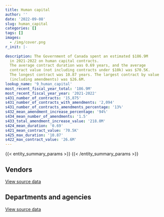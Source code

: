 ```yaml
---
title: Human capital
author: ''
date: '2022-09-08'
slug: human_capital
categories: []
tags: []
images:
  - /img/cover.png
r_init: |-
  
description: The Government of Canada spent an estimated $186.9M
  in 2021-2022 on human capital contracts.
  The average contract duration was 0.69 years, and the average
  contract value (not including contracts under $10k) was $70.5K.
  The longest contract was 10.87 years. The largest contract by value
  (including amendments) was $26.6M.
lookup_name: '9_human_capital'
most_recent_fiscal_year_total: '186.9M'
most_recent_fiscal_year_year: '2021-2022'
s431_number_of_contracts: '15,875'
s431_number_of_contracts_with_amendments: '2,094'
s431_number_of_contracts_amendments_percentage: '13%'
s432_mean_amendment_increase_percentage: '94%'
s434_mean_number_of_amendments: '1.5'
s433_total_amendment_increase_value: '218.0M'
s424_mean_duration: '0.69'
s421_mean_contract_value: '70.5K'
s425_max_duration: '10.87'
s422_max_contract_value: '26.6M'
---
```


<script src="/rmarkdown-libs/htmlwidgets/htmlwidgets.js"></script>
<link href="/rmarkdown-libs/datatables-css/datatables-crosstalk.css" rel="stylesheet" />
<script src="/rmarkdown-libs/datatables-binding/datatables.js"></script>
<script src="/rmarkdown-libs/jquery/jquery-3.6.0.min.js"></script>
<link href="/rmarkdown-libs/dt-core-bootstrap/css/dataTables.bootstrap.min.css" rel="stylesheet" />
<link href="/rmarkdown-libs/dt-core-bootstrap/css/dataTables.bootstrap.extra.css" rel="stylesheet" />
<script src="/rmarkdown-libs/dt-core-bootstrap/js/jquery.dataTables.min.js"></script>
<script src="/rmarkdown-libs/dt-core-bootstrap/js/dataTables.bootstrap.min.js"></script>
<link href="/rmarkdown-libs/crosstalk/css/crosstalk.min.css" rel="stylesheet" />
<script src="/rmarkdown-libs/crosstalk/js/crosstalk.min.js"></script>
<script src="/rmarkdown-libs/htmlwidgets/htmlwidgets.js"></script>
<link href="/rmarkdown-libs/datatables-css/datatables-crosstalk.css" rel="stylesheet" />
<script src="/rmarkdown-libs/datatables-binding/datatables.js"></script>
<script src="/rmarkdown-libs/jquery/jquery-3.6.0.min.js"></script>
<link href="/rmarkdown-libs/dt-core-bootstrap/css/dataTables.bootstrap.min.css" rel="stylesheet" />
<link href="/rmarkdown-libs/dt-core-bootstrap/css/dataTables.bootstrap.extra.css" rel="stylesheet" />
<script src="/rmarkdown-libs/dt-core-bootstrap/js/jquery.dataTables.min.js"></script>
<script src="/rmarkdown-libs/dt-core-bootstrap/js/dataTables.bootstrap.min.js"></script>
<link href="/rmarkdown-libs/crosstalk/css/crosstalk.min.css" rel="stylesheet" />
<script src="/rmarkdown-libs/crosstalk/js/crosstalk.min.js"></script>

{{< entity_summary_params >}}
{{< /entity_summary_params >}}

## Vendors

<div id="htmlwidget-1" style="width:100%;height:auto;" class="datatables html-widget"></div>
<script type="application/json" data-for="htmlwidget-1">{"x":{"style":"bootstrap","filter":"none","vertical":false,"data":[["<a href=\"/vendors/73719_newfoundland_labrador/\">73719 Newfoundland Labrador<\/a>","<a href=\"/vendors/abb/\">ABB<\/a>","<a href=\"/vendors/abco_industries/\">ABCO Industries<\/a>","<a href=\"/vendors/accenture/\">Accenture<\/a>","<a href=\"/vendors/acosys_consulting_services/\">Acosys Consulting Services<\/a>","<a href=\"/vendors/adga_group/\">ADGA Group<\/a>","<a href=\"/vendors/adobe/\">Adobe<\/a>","<a href=\"/vendors/adp_canada/\">ADP Canada<\/a>","<a href=\"/vendors/advanced_chippewa_technologies/\">Advanced Chippewa Technologies<\/a>","<a href=\"/vendors/agilent/\">Agilent<\/a>","<a href=\"/vendors/altis_human_resources/\">Altis Human Resources<\/a>","<a href=\"/vendors/amazon/\">Amazon<\/a>","<a href=\"/vendors/amec_foster_wheeler_americas/\">Amec Foster Wheeler Americas<\/a>","<a href=\"/vendors/american_bureau_of_shipping/\">American Bureau of Shipping<\/a>","<a href=\"/vendors/amtek_engineering/\">Amtek Engineering<\/a>","<a href=\"/vendors/aon_reed_stenhouse/\">Aon Reed Stenhouse<\/a>","<a href=\"/vendors/applied_electonics/\">Applied Electonics<\/a>","<a href=\"/vendors/aqua_lung_canada/\">Aqua Lung Canada<\/a>","<a href=\"/vendors/artemp_personnel_services/\">Artemp Personnel Services<\/a>","<a href=\"/vendors/atco/\">ATCO<\/a>","<a href=\"/vendors/avi_spl_canada/\">AVI SPL Canada<\/a>","<a href=\"/vendors/bae_systems/\">BAE Systems<\/a>","<a href=\"/vendors/banfield_seguin/\">Banfield Seguin<\/a>","<a href=\"/vendors/bdo_canada/\">BDO Canada<\/a>","<a href=\"/vendors/bell_canada/\">Bell Canada<\/a>","<a href=\"/vendors/bell_textron/\">Bell Textron<\/a>","<a href=\"/vendors/black_mcdonald/\">Black McDonald<\/a>","<a href=\"/vendors/bluedot/\">BlueDot<\/a>","<a href=\"/vendors/bluedrop_training_simulation/\">Bluedrop Training Simulation<\/a>","<a href=\"/vendors/bmc_software_canada/\">BMC Software Canada<\/a>","<a href=\"/vendors/bmt_fleet_technology/\">BMT Fleet Technology<\/a>","<a href=\"/vendors/c_core/\">C Core<\/a>","<a href=\"/vendors/cache_computer_consulting/\">Cache Computer Consulting<\/a>","<a href=\"/vendors/cae/\">CAE<\/a>","<a href=\"/vendors/calian/\">Calian<\/a>","<a href=\"/vendors/campbell_scientific_canada/\">Campbell Scientific Canada<\/a>","<a href=\"/vendors/canada_post/\">Canada Post<\/a>","<a href=\"/vendors/canadian_bureau_for_international_education/\">Canadian Bureau for International Education<\/a>","<a href=\"/vendors/canadian_corps_of_commissionaires/\">Canadian Corps of Commissionaires<\/a>","<a href=\"/vendors/canadian_helicopters/\">Canadian Helicopters<\/a>","<a href=\"/vendors/canadian_red_cross/\">Canadian Red Cross<\/a>","<a href=\"/vendors/canadian_standards_association/\">Canadian Standards Association<\/a>","<a href=\"/vendors/cansel_survey_equipment/\">Cansel Survey Equipment<\/a>","<a href=\"/vendors/carahsoft_technology/\">Carahsoft Technology<\/a>","<a href=\"/vendors/carleton_university/\">Carleton University<\/a>","<a href=\"/vendors/cbci_telecom/\">CBCI Telecom<\/a>","<a href=\"/vendors/cdw_canada/\">CDW Canada<\/a>","<a href=\"/vendors/cgi/\">CGI<\/a>","<a href=\"/vendors/charron_human_resources/\">Charron Human Resources<\/a>","<a href=\"/vendors/charter_telecom/\">Charter Telecom<\/a>","<a href=\"/vendors/chu_sainte_justine/\">CHU Sainte Justine<\/a>","<a href=\"/vendors/chubb_edwards/\">Chubb Edwards<\/a>","<a href=\"/vendors/cima/\">CIMA<\/a>","<a href=\"/vendors/cision_canada/\">Cision Canada<\/a>","<a href=\"/vendors/cistel_technology/\">Cistel Technology<\/a>","<a href=\"/vendors/citrix/\">Citrix<\/a>","<a href=\"/vendors/click_networks/\">Click Networks<\/a>","<a href=\"/vendors/closereach/\">CloseReach<\/a>","<a href=\"/vendors/colt_canada/\">Colt Canada<\/a>","<a href=\"/vendors/commvault_systems/\">Commvault Systems<\/a>","<a href=\"/vendors/contract_community/\">Contract Community<\/a>","<a href=\"/vendors/convergint_technologies/\">Convergint Technologies<\/a>","<a href=\"/vendors/cossette_communications/\">Cossette Communications<\/a>","<a href=\"/vendors/cpcs_transcom/\">CPCS Transcom<\/a>","<a href=\"/vendors/ctoms/\">CTOMS<\/a>","<a href=\"/vendors/cummins_canada/\">Cummins Canada<\/a>","<a href=\"/vendors/dalhousie_university/\">Dalhousie University<\/a>","<a href=\"/vendors/dasco_equipment/\">DASCO Equipment<\/a>","<a href=\"/vendors/dell_computer/\">Dell Computer<\/a>","<a href=\"/vendors/deloitte/\">Deloitte<\/a>","<a href=\"/vendors/dillon_consulting/\">Dillon Consulting<\/a>","<a href=\"/vendors/donna_cona/\">Donna Cona<\/a>","<a href=\"/vendors/dss_marine/\">DSS Marine<\/a>","<a href=\"/vendors/dynamic_personnel_consultants/\">Dynamic Personnel Consultants<\/a>","<a href=\"/vendors/eagle_professional_resources/\">Eagle Professional Resources<\/a>","<a href=\"/vendors/ebsco_canada/\">EBSCO Canada<\/a>","<a href=\"/vendors/ecole_de_langues_abce/\">Ecole De Langues Abce<\/a>","<a href=\"/vendors/ecole_de_langues_la_cite/\">Ecole De Langues La Cite<\/a>","<a href=\"/vendors/ekos_research_associates/\">Ekos Research Associates<\/a>","<a href=\"/vendors/elsevier/\">Elsevier<\/a>","<a href=\"/vendors/emergency_medical_technology/\">Emergency Medical Technology<\/a>","<a href=\"/vendors/eperformance/\">Eperformance<\/a>","<a href=\"/vendors/ernst_young/\">Ernst Young<\/a>","<a href=\"/vendors/esri/\">ESRI<\/a>","<a href=\"/vendors/evaluation_personnel_selection/\">Evaluation Personnel Selection<\/a>","<a href=\"/vendors/excel_human_resources/\">Excel Human Resources<\/a>","<a href=\"/vendors/exp_services/\">EXP Services<\/a>","<a href=\"/vendors/factiva/\">Factiva<\/a>","<a href=\"/vendors/fast_forward_french/\">Fast Forward French<\/a>","<a href=\"/vendors/fast_track_staffing/\">Fast Track Staffing<\/a>","<a href=\"/vendors/ference_company_consulting/\">Ference Company Consulting<\/a>","<a href=\"/vendors/finning_international/\">Finning International<\/a>","<a href=\"/vendors/first_air/\">First Air<\/a>","<a href=\"/vendors/flightsafety_canada/\">FlightSafety Canada<\/a>","<a href=\"/vendors/fmc_professionals/\">FMC Professionals<\/a>","<a href=\"/vendors/forrest_green_consulting/\">Forrest Green Consulting<\/a>","<a href=\"/vendors/forrester_research/\">Forrester Research<\/a>","<a href=\"/vendors/frequentis_canada/\">Frequentis Canada<\/a>","<a href=\"/vendors/gartner/\">Gartner<\/a>","<a href=\"/vendors/gc_strategies/\">GC Strategies<\/a>","<a href=\"/vendors/general_electric_canada/\">General Electric Canada<\/a>","<a href=\"/vendors/genome_quebec/\">Genome Quebec<\/a>","<a href=\"/vendors/ghd/\">GHD<\/a>","<a href=\"/vendors/glencairn_educational_services/\">Glencairn Educational Services<\/a>","<a href=\"/vendors/global_knowledge/\">Global Knowledge<\/a>","<a href=\"/vendors/golder_associates/\">Golder Associates<\/a>","<a href=\"/vendors/graybridge_international_consulting/\">Graybridge International Consulting<\/a>","<a href=\"/vendors/hawboldt_industries/\">Hawboldt Industries<\/a>","<a href=\"/vendors/hemmera_envirochem/\">Hemmera Envirochem<\/a>","<a href=\"/vendors/hercules_slr/\">Hercules SLR<\/a>","<a href=\"/vendors/holland_college/\">Holland College<\/a>","<a href=\"/vendors/horizant/\">Horizant<\/a>","<a href=\"/vendors/hypertec/\">Hypertec<\/a>","<a href=\"/vendors/ibiska_telecom/\">Ibiska Telecom<\/a>","<a href=\"/vendors/ibm_canada/\">IBM Canada<\/a>","<a href=\"/vendors/ihs_global/\">IHS Global<\/a>","<a href=\"/vendors/iic_technologies/\">IIC Technologies<\/a>","<a href=\"/vendors/illumina_canada/\">Illumina Canada<\/a>","<a href=\"/vendors/imtech_marine_canada/\">Imtech Marine Canada<\/a>","<a href=\"/vendors/info_tech_research_group/\">Info Tech Research Group<\/a>","<a href=\"/vendors/innovasea_marine_systems_canada/\">Innovasea Marine Systems Canada<\/a>","<a href=\"/vendors/instrux_media/\">Instrux Media<\/a>","<a href=\"/vendors/ipss/\">IPSS<\/a>","<a href=\"/vendors/it_net_consultants/\">IT NET Consultants<\/a>","<a href=\"/vendors/itex/\">ITEX<\/a>","<a href=\"/vendors/jankel_tactical_systems/\">Jankel Tactical Systems<\/a>","<a href=\"/vendors/jasco_applied_sciences_canada/\">JASCO Applied Sciences Canada<\/a>","<a href=\"/vendors/john_howard_society/\">John Howard Society<\/a>","<a href=\"/vendors/john_wiley_sons/\">John Wiley Sons<\/a>","<a href=\"/vendors/jones_lang_lasalle/\">Jones Lang Lasalle<\/a>","<a href=\"/vendors/keysight_technologies_canada/\">Keysight Technologies Canada<\/a>","<a href=\"/vendors/kf_aerospace/\">KF Aerospace<\/a>","<a href=\"/vendors/kongsberg/\">Kongsberg<\/a>","<a href=\"/vendors/kpmg/\">KPMG<\/a>","<a href=\"/vendors/l3harris/\">L3Harris<\/a>","<a href=\"/vendors/language_research_development_group/\">Language Research Development Group<\/a>","<a href=\"/vendors/lansdowne_technologies/\">Lansdowne Technologies<\/a>","<a href=\"/vendors/levitt_safety/\">Levitt Safety<\/a>","<a href=\"/vendors/lexisnexis_canada/\">LexisNexis Canada<\/a>","<a href=\"/vendors/linovati/\">Linovati<\/a>","<a href=\"/vendors/lowe_martin_company/\">Lowe Martin Company<\/a>","<a href=\"/vendors/lumina_it/\">Lumina IT<\/a>","<a href=\"/vendors/m_d_charlton/\">M D Charlton<\/a>","<a href=\"/vendors/macdonald_dettwiler_and_associates/\">MacDonald Dettwiler and Associates<\/a>","<a href=\"/vendors/makwa_resourcing/\">Makwa Resourcing<\/a>","<a href=\"/vendors/manpower_services_canada/\">Manpower Services Canada<\/a>","<a href=\"/vendors/manulife/\">Manulife<\/a>","<a href=\"/vendors/maxsys_staffing_and_consulting/\">Maxsys Staffing and Consulting<\/a>","<a href=\"/vendors/mcelhanney_associates/\">McElhanney Associates<\/a>","<a href=\"/vendors/medavie/\">Medavie<\/a>","<a href=\"/vendors/media_q/\">Media Q<\/a>","<a href=\"/vendors/mgis/\">MGIS<\/a>","<a href=\"/vendors/microsoft_canada/\">Microsoft Canada<\/a>","<a href=\"/vendors/millbrook_tactical/\">Millbrook Tactical<\/a>","<a href=\"/vendors/mindwire_systems/\">Mindwire Systems<\/a>","<a href=\"/vendors/mishkumi_technologies/\">Mishkumi Technologies<\/a>","<a href=\"/vendors/mnp/\">MNP<\/a>","<a href=\"/vendors/mobility_lab/\">Mobility Lab<\/a>","<a href=\"/vendors/morneau_shepell/\">Morneau Shepell<\/a>","<a href=\"/vendors/morrison_hershfield/\">Morrison Hershfield<\/a>","<a href=\"/vendors/motorola_solutions_canada/\">Motorola Solutions Canada<\/a>","<a href=\"/vendors/national_test_pilot_school/\">National Test Pilot School<\/a>","<a href=\"/vendors/nav_canada/\">NAV Canada<\/a>","<a href=\"/vendors/newfound_recruiting/\">Newfound Recruiting<\/a>","<a href=\"/vendors/nisha_techonologies/\">Nisha Techonologies<\/a>","<a href=\"/vendors/northern_micro/\">Northern Micro<\/a>","<a href=\"/vendors/nova_scotia_power/\">Nova Scotia Power<\/a>","<a href=\"/vendors/nuix_north_america/\">Nuix North America<\/a>","<a href=\"/vendors/openframe_technologies/\">OpenFrame Technologies<\/a>","<a href=\"/vendors/opentext/\">OpenText<\/a>","<a href=\"/vendors/oracle_canada/\">Oracle Canada<\/a>","<a href=\"/vendors/orangutech/\">Orangutech<\/a>","<a href=\"/vendors/oxford_economics_usa/\">Oxford Economics USA<\/a>","<a href=\"/vendors/pitney_bowes/\">Pitney Bowes<\/a>","<a href=\"/vendors/pleiad_canada/\">Pleiad Canada<\/a>","<a href=\"/vendors/pmg_technologies/\">PMG Technologies<\/a>","<a href=\"/vendors/portage_personnel/\">Portage Personnel<\/a>","<a href=\"/vendors/postmedia_network/\">Postmedia Network<\/a>","<a href=\"/vendors/pra/\">PRA<\/a>","<a href=\"/vendors/pricewaterhouse_coopers/\">Pricewaterhouse Coopers<\/a>","<a href=\"/vendors/primex_project_management/\">PRIMEX Project Management<\/a>","<a href=\"/vendors/promaxis/\">Promaxis<\/a>","<a href=\"/vendors/proquest/\">ProQuest<\/a>","<a href=\"/vendors/prosci_canada/\">Prosci Canada<\/a>","<a href=\"/vendors/purelogic/\">PureLogic<\/a>","<a href=\"/vendors/qiagen/\">QIAGEN<\/a>","<a href=\"/vendors/qmr/\">QMR<\/a>","<a href=\"/vendors/quantum_management_services/\">Quantum Management Services<\/a>","<a href=\"/vendors/queen_s_university/\">Queen’s University<\/a>","<a href=\"/vendors/r_r_international_translation/\">R R International Translation<\/a>","<a href=\"/vendors/racerocks_3d/\">RaceRocks 3D<\/a>","<a href=\"/vendors/randstad/\">Randstad<\/a>","<a href=\"/vendors/raymond_chabot_grant_thornton/\">Raymond Chabot Grant Thornton<\/a>","<a href=\"/vendors/raytheon/\">Raytheon<\/a>","<a href=\"/vendors/reparations_navales_et_industrielles_ocean/\">Reparations Navales et Industrielles Ocean<\/a>","<a href=\"/vendors/rhea/\">RHEA<\/a>","<a href=\"/vendors/rosborough_boats/\">Rosborough Boats<\/a>","<a href=\"/vendors/s_p_global_market_intelligence/\">S P Global Market Intelligence<\/a>","<a href=\"/vendors/saab/\">Saab<\/a>","<a href=\"/vendors/saba_software/\">Saba Software<\/a>","<a href=\"/vendors/samson_and_associates/\">Samson and Associates<\/a>","<a href=\"/vendors/samson_associes/\">Samson Associes<\/a>","<a href=\"/vendors/sap/\">SAP<\/a>","<a href=\"/vendors/sas_institute/\">SAS Institute<\/a>","<a href=\"/vendors/sdl_international_canada/\">SDL International Canada<\/a>","<a href=\"/vendors/securekey_technologies/\">SecureKey Technologies<\/a>","<a href=\"/vendors/siemens/\">Siemens<\/a>","<a href=\"/vendors/simplex_grinnell/\">Simplex Grinnell<\/a>","<a href=\"/vendors/skillsoft_canada/\">Skillsoft Canada<\/a>","<a href=\"/vendors/smiths_detection/\">Smiths Detection<\/a>","<a href=\"/vendors/snc_lavalin/\">SNC Lavalin<\/a>","<a href=\"/vendors/softchoice/\">Softchoice<\/a>","<a href=\"/vendors/softsim_technologies/\">Softsim Technologies<\/a>","<a href=\"/vendors/st_john_ambulance/\">St John Ambulance<\/a>","<a href=\"/vendors/st_joseph_print_group/\">St Joseph Print Group<\/a>","<a href=\"/vendors/st_leonards_house_windsor/\">St Leonard’s House Windsor<\/a>","<a href=\"/vendors/st_ops_tactical_training_canada/\">St Ops Tactical Training Canada<\/a>","<a href=\"/vendors/stantec/\">Stantec<\/a>","<a href=\"/vendors/stops_tactical_training/\">Stops Tactical Training<\/a>","<a href=\"/vendors/stratos/\">Stratos<\/a>","<a href=\"/vendors/synersolutions_technologies/\">SynerSolutions Technologies<\/a>","<a href=\"/vendors/systematix_solutions/\">Systematix Solutions<\/a>","<a href=\"/vendors/tag_hr/\">Tag HR<\/a>","<a href=\"/vendors/teledyne/\">Teledyne<\/a>","<a href=\"/vendors/telus_canada/\">Telus Canada<\/a>","<a href=\"/vendors/tenaquip/\">Tenaquip<\/a>","<a href=\"/vendors/teramach_technologies/\">Teramach Technologies<\/a>","<a href=\"/vendors/testforce_systems/\">Testforce Systems<\/a>","<a href=\"/vendors/thales/\">Thales<\/a>","<a href=\"/vendors/the_aim_group/\">The AIM Group<\/a>","<a href=\"/vendors/the_boeing_company/\">The Boeing Company<\/a>","<a href=\"/vendors/the_halifax_computer_consulting_group/\">The Halifax Computer Consulting Group<\/a>","<a href=\"/vendors/the_it_broker/\">The IT Broker<\/a>","<a href=\"/vendors/the_right_door_consulting/\">The Right Door Consulting<\/a>","<a href=\"/vendors/the_vcan_group/\">The VCAN Group<\/a>","<a href=\"/vendors/thermo_fisher_scientific/\">Thermo Fisher Scientific<\/a>","<a href=\"/vendors/thomas_schmidt/\">Thomas Schmidt<\/a>","<a href=\"/vendors/thomson_reuters/\">Thomson Reuters<\/a>","<a href=\"/vendors/toromont/\">Toromont<\/a>","<a href=\"/vendors/ultra_electronics/\">Ultra Electronics<\/a>","<a href=\"/vendors/united_rentals_of_canada/\">United Rentals of Canada<\/a>","<a href=\"/vendors/united_states_department_of_the_air_force/\">United States Department of the Air Force<\/a>","<a href=\"/vendors/united_states_department_of_the_army/\">United States Department of the Army<\/a>","<a href=\"/vendors/united_states_department_of_the_navy/\">United States Department of the Navy<\/a>","<a href=\"/vendors/universite_laval/\">Universite Laval<\/a>","<a href=\"/vendors/university_of_alberta/\">University of Alberta<\/a>","<a href=\"/vendors/university_of_british_columbia/\">University of British Columbia<\/a>","<a href=\"/vendors/university_of_calgary/\">University of Calgary<\/a>","<a href=\"/vendors/university_of_guelph/\">University of Guelph<\/a>","<a href=\"/vendors/university_of_new_brunswick/\">University of New Brunswick<\/a>","<a href=\"/vendors/university_of_ottawa/\">University of Ottawa<\/a>","<a href=\"/vendors/university_of_regina/\">University of Regina<\/a>","<a href=\"/vendors/university_of_saskatchewan/\">University of Saskatchewan<\/a>","<a href=\"/vendors/university_of_toronto/\">University of Toronto<\/a>","<a href=\"/vendors/university_of_western_ontario/\">University of Western Ontario<\/a>","<a href=\"/vendors/vaisala_canada/\">Vaisala Canada<\/a>","<a href=\"/vendors/valcom_consulting/\">Valcom Consulting<\/a>","<a href=\"/vendors/veritaaq_technology_house/\">Veritaaq Technology House<\/a>","<a href=\"/vendors/vfa_canada/\">VFA Canada<\/a>","<a href=\"/vendors/via_travail/\">Via Travail<\/a>","<a href=\"/vendors/wajax/\">Wajax<\/a>","<a href=\"/vendors/wartsila/\">Wartsila<\/a>","<a href=\"/vendors/waters/\">Waters<\/a>","<a href=\"/vendors/westjet/\">Westjet<\/a>","<a href=\"/vendors/wolters_kluwer/\">Wolters Kluwer<\/a>","<a href=\"/vendors/wood_canada/\">Wood Canada<\/a>","<a href=\"/vendors/workdynamics_technologies/\">WorkDynamics Technologies<\/a>","<a href=\"/vendors/wpp_group_canada_communications/\">WPP Group Canada Communications<\/a>","<a href=\"/vendors/xerox/\">Xerox<\/a>","<a href=\"/vendors/zernam_enterprise/\">Zernam Enterprise<\/a>"],[null,null,null,24860,null,null,11299.72,3797170.66,null,244598.89,414707.66,null,12820.39,3322.98,300399.22,9469.95,null,18028.64,342272.08,null,null,null,24973,13779.22,null,4427,26572,null,null,22350.18,159331.98,null,49910.65,1616609.87,8009678.76,23665.29,12484.89,26669.7,null,221699.83,180713.56,46711.66,7320.39,65836.44,101025.06,6543.5,null,9280.81,12540,null,null,6025.59,null,146913.63,null,null,47108.29,21021.39,null,15176.7,62604.68,null,null,82804.14,442244.93,25000,129594.83,15750,null,296003.97,null,24012.5,18400,621849.86,null,1137692.06,1923607.85,3134859.07,58417.12,588479.3,1555479.87,90087.86,827668.85,56749.87,null,212451.6,39971.06,569901.53,1481668.77,137166.39,null,null,21000,4371961.42,null,1505509.07,null,466660.53,1829390.25,24860,null,null,11497.5,3094184.16,2104136.16,null,13254697.04,null,null,null,null,10452.5,null,74486.14,99524.63,332543.51,17841.24,34125,19303.43,351961.69,null,434865.36,68793.26,null,13058.12,null,44635,76155.66,null,null,10002.76,null,40796.28,79635.85,null,4442913.31,3985.66,18713.46,249989.64,29809.5,null,6177.94,68921.27,10848,null,null,2095618.83,52100.4,null,3475290.25,101700,26360.2,null,26091.1,37966.52,16407.6,null,null,398162.82,null,50708.66,7297533.85,5132.42,null,11625.35,null,219162.17,null,null,null,null,null,253358.74,11300,29124.64,1901247.6,null,null,23673.5,71372.34,147989.37,24245.62,273344.41,1319134.95,27207.98,3356.01,219515.22,7993.32,1106840.94,null,2125891.95,null,null,7471.03,null,null,null,977696.14,null,851105.44,76640.45,11256.37,null,677072.5,null,null,23575,2902.28,13995.49,25515.4,null,null,22416.16,335307.92,null,null,155674.4,111417.34,null,22436.17,33370.95,null,72176.48,51383.25,134701.3,null,77194.93,null,39359.23,null,420288.77,null,null,45967.41,108442.73,null,23569.88,1377024.2,54138.3,null,7655.28,2309992.12,141822.95,407344.16,105381.15,245572.68,12465.75,221737.32,null,null,435502.87,52244,null,48766.7,112204.61,34896.51,365432.43,null,null,323655.96,null,65379.9,29998.51,null,1169441.75,null,null,14371.88,null,null],[15688.14,null,null,null,null,null,33628.8,3807573.87,71901.81,36554.71,365069.98,null,5374.03,15592.45,null,null,35643.68,2311.36,213112.28,257551.16,null,null,null,16362.4,null,65333.83,null,null,2506679.07,null,159768.51,39889,11526,1657458.4,1393921.59,null,12965.83,16453,null,713543.79,60267.55,null,7340.45,163023.56,98779.36,10658.52,72816.15,null,42023.38,null,null,5477.81,null,172393.42,null,null,1086.74,24408,13800,null,74411.56,10735,null,null,365377.98,null,31435.93,65499.49,43492.5,305819.64,null,null,null,31333.11,null,1524640.72,2566929.14,3683817.43,18677.33,890574.04,1559741.45,52351.9,848078.98,141135.12,null,549491.98,null,734629.79,1995881.67,223880.18,40768.63,33335,15000,889302.5,25150.78,1509633.76,400839.57,null,2597823.75,null,31279.98,16426.6,null,1456162.75,1432220.24,null,13963643.4,28278.05,29000,null,null,10452.5,15774.8,null,408367.54,371079.83,215250.28,48246.24,37383.45,246444.22,null,465531.39,37290,null,null,null,null,67343.31,84903.17,null,null,18553.5,349762.69,25086,101324.3,6052984.91,null,37221.89,378714.44,16277.55,null,90627.87,66429.62,154528.73,null,null,null,78472.2,24990,3523424.46,null,26432.42,21015.96,26162.58,51104.8,null,66839.5,7256.9,10706.75,null,71116.17,258832.34,null,null,null,null,219762.62,26800.9,62091.34,13892.22,10147.4,null,null,1215.65,25651.43,null,11306.92,null,null,56195.07,172079.52,119945.05,275937.81,1771640.82,53965.99,null,210874.57,null,2073944.85,null,2903225.81,null,null,113933.16,2197.09,null,null,1064264.71,11295.21,853437.24,3862.03,142684.02,17470.45,1854.99,null,13268.39,null,5010.54,50273.26,null,null,135242.02,null,50244.12,null,24998.99,395930.67,92745.67,null,15198.5,null,null,134778.54,84187.04,58867.7,null,null,null,48629.16,34207.3,646326.43,39324,null,186140.98,140300.36,null,null,1651082.67,70308.15,null,11748.72,1601204.86,142211.51,408460.17,250199.71,93457.25,94495.9,265067.34,24921,null,1259680.63,51647.21,null,160508.99,347224.95,11256,247494.53,null,1567.44,508037.69,null,null,49436.19,null,1198088.54,null,null,null,3408.18,53755],[28207.74,null,null,24860,null,10429.29,null,3797170.66,67095.91,null,257316.97,147168,null,null,null,null,141885.6,null,252581.53,174069.06,null,67460.29,null,38853.56,362299.98,null,null,39550,3363742.13,null,159331.98,null,null,1599944.99,843580.24,null,25031.91,20000,25001.42,3170892.93,null,null,null,10970.84,40519.03,25613.03,241484.05,37534.25,14928.62,null,127202.49,null,null,105819.76,null,11087.96,23908.27,56952,null,null,66032.93,null,12430,null,174956.67,null,61332.8,67500.84,94225.17,315659.02,84765.32,19453.02,null,null,42443,1382460.86,1232838.65,2869202.84,null,1725229.28,1555479.87,null,811192.8,10069.17,45677.75,226194.47,null,501245.17,1670211.78,47733.44,27031.37,null,null,863993.23,null,1505509.07,274024.27,null,8234115.18,null,null,null,null,1452184.16,1086404.37,3943.41,14424441.43,560847.99,94420.81,42000,null,null,null,13035.07,156054.27,70355.25,468825.84,null,null,354013.69,null,460515.74,17470.57,null,null,null,20475,39972.57,null,24776.57,43391.46,null,null,438368.21,null,5874683.28,8240.1,22547.44,358438.51,null,null,83943.16,null,22304.78,null,97654.88,null,26157.4,null,3513797.62,null,17621.62,62875.61,16853.44,39190.54,null,null,29306.69,27714.37,null,null,null,3880.72,null,null,14280,219162.17,null,47049.63,22328.8,2095.8,null,72310,10084.35,106690.64,null,47443.61,54795.66,null,29014.22,171609.35,78261.66,330304.07,3001243.72,24999.99,null,255515.08,null,2996540.19,null,null,null,null,null,12659.43,null,null,1066852.84,null,851105.44,29367.48,164500.98,42921.9,415267.18,10887.52,65831.61,null,4996.85,27683.88,null,11582.5,22258.02,null,54586.28,null,null,227806.87,115882.08,48850.2,34390.14,null,14333.33,null,95665.76,null,24808.02,null,null,24999.89,59903.59,null,null,null,57122.21,21508.71,null,null,1289706.01,8030.56,null,null,1563072.05,141822.95,407344.16,299657.38,111863.47,73187.17,726340.05,null,39700,1331672.57,52239.05,58178.08,404587.37,208324.81,null,625123.04,null,24874.56,442588.18,1397.65,null,null,14336.7,1194621.09,null,null,null,4641.74,null],[12596.88,12893.3,31544.5,24860,52441.42,30453.52,null,3797170.66,null,43952.3,592829.58,179361,null,null,null,null,null,27720,29498.75,null,9734.05,null,null,null,null,33674,null,null,866278.8,null,39723.86,null,null,1767032.85,1565211.55,null,22066.45,null,67596.43,2995048.64,null,13262.83,null,471565.52,33391.5,19159.15,null,12465.75,13831.2,264478.08,127202.49,null,38605.74,135033.6,27147.53,24727.12,null,49693.81,null,null,null,null,null,null,163067.96,null,287296.85,null,65722.23,375451.74,null,7340.76,null,null,20326,1259174.19,1847816.69,2715983.86,null,451550.94,1363708.38,null,3208985.3,57524.16,78802.82,106041.17,null,660092.09,2965731.74,126642.78,null,null,null,821021.56,null,1505509.07,690129.23,null,8324898.49,null,null,null,null,1205465,1057055.07,15392.02,15542077.07,null,69391,10350,19985.61,null,null,62817.23,null,10448.12,148018.77,null,null,522457.49,22770,434865.36,22030.49,38900.25,null,623148.05,null,28676.62,527517.27,29579.66,null,null,null,486093.79,null,7507231.54,15113.75,15173.1,529062.28,null,74707.5,57114,null,48768.64,34727,null,null,18337.08,null,3787191.47,null,null,68993.28,34602.34,10096.98,null,67800,null,42351.52,58336.25,148214.24,null,27332.26,34271,null,null,219162.17,null,85558.03,null,12103.71,25425,8612.55,null,109464.82,null,27609.58,10210.23,null,54141.74,171609.35,163333.51,277743.72,3654371.72,18908.69,null,210064.79,null,3477215.11,61276.25,null,22541.62,33900,null,null,27637.12,49108.26,877750.32,null,851105.44,4907.99,619709.4,21976.02,210117.14,3510.83,null,null,2094.57,32811.57,23228.28,null,10746.89,133068.32,63534.5,3078.48,8823.29,143921.14,179386.84,null,72830.57,null,35666.67,null,103944.21,null,null,21696,9254.7,13503.02,128592.06,null,null,33617.5,92787.87,null,160316.16,null,1340348.55,18020.23,19901.56,null,1503470.72,106852.91,407344.16,318270.96,173922.73,62880,771868.71,null,null,1716498.39,38051.31,127593.07,501458.06,214188.03,null,1056658.12,164110.89,26555,415939.99,3129.7,null,11507.92,null,1254275.48,28744.25,475125.76,null,4641.74,203232.35]],"container":"<table class=\"table table-striped table-hover row-border order-column display\">\n  <thead>\n    <tr>\n      <th>Vendor<\/th>\n      <th>2018-2019<\/th>\n      <th>2019-2020<\/th>\n      <th>2020-2021<\/th>\n      <th>2021-2022<\/th>\n    <\/tr>\n  <\/thead>\n<\/table>","options":{"order":[[4,"desc"]],"pageLength":10,"autoWidth":true,"columnDefs":[{"targets":1,"render":"function(data, type, row, meta) {\n    return type !== 'display' ? data : DTWidget.formatCurrency(data, \"$\", 2, 3, \",\", \".\", true, null);\n  }"},{"targets":2,"render":"function(data, type, row, meta) {\n    return type !== 'display' ? data : DTWidget.formatCurrency(data, \"$\", 2, 3, \",\", \".\", true, null);\n  }"},{"targets":3,"render":"function(data, type, row, meta) {\n    return type !== 'display' ? data : DTWidget.formatCurrency(data, \"$\", 2, 3, \",\", \".\", true, null);\n  }"},{"targets":4,"render":"function(data, type, row, meta) {\n    return type !== 'display' ? data : DTWidget.formatCurrency(data, \"$\", 2, 3, \",\", \".\", true, null);\n  }"},{"width":"16%","targets":[1,2,3,4]},{"className":"dt-right","targets":[1,2,3,4]}],"orderClasses":false}},"evals":["options.columnDefs.0.render","options.columnDefs.1.render","options.columnDefs.2.render","options.columnDefs.3.render"],"jsHooks":[]}</script>
<p class="text-right">
<a href="https://github.com/GoC-Spending/contracts-data/tree/main/data/out/categories/9_human_capital/summary_by_fiscal_year_by_vendor.csv" class="source-data-link btn btn-link">View source data</a>
</p>

## Departments and agencies

<div id="htmlwidget-2" style="width:100%;height:auto;" class="datatables html-widget"></div>
<script type="application/json" data-for="htmlwidget-2">{"x":{"style":"bootstrap","filter":"none","vertical":false,"data":[["<a href=\"/departments/aafc-aac/\">Agriculture and Agri-Food Canada<\/a>","<a href=\"/departments/aandc-aadnc/\">Crown-Indigenous Relations and Northern Affairs Canada<\/a>","<a href=\"/departments/acoa-apeca/\">Atlantic Canada Opportunities Agency<\/a>","<a href=\"/departments/atssc-scdata/\">Administrative Tribunals Support Service of Canada<\/a>","<a href=\"/departments/cannor/\">Canadian Northern Economic Development Agency<\/a>","<a href=\"/departments/cas-satj/\">Courts Administration Service<\/a>","<a href=\"/departments/casdo-ocena/\">Accessibility Standards Canada<\/a>","<a href=\"/departments/cbsa-asfc/\">Canada Border Services Agency<\/a>","<a href=\"/departments/ccohs-cchst/\">Canadian Centre for Occupational Health and Safety<\/a>","<a href=\"/departments/ced-dec/\">Canada Economic Development for Quebec Regions<\/a>","<a href=\"/departments/cer-rec/\">Canada Energy Regulator<\/a>","<a href=\"/departments/cfia-acia/\">Canadian Food Inspection Agency<\/a>","<a href=\"/departments/cgc-ccg/\">Canadian Grain Commission<\/a>","<a href=\"/departments/chrc-ccdp/\">Canadian Human Rights Commission<\/a>","<a href=\"/departments/cic/\">Immigration, Refugees and Citizenship Canada<\/a>","<a href=\"/departments/cics-scic/\">Canadian Intergovernmental Conference Secretariat<\/a>","<a href=\"/departments/cihr-irsc/\">Canadian Institutes of Health Research<\/a>","<a href=\"/departments/cnsc-ccsn/\">Canadian Nuclear Safety Commission<\/a>","<a href=\"/departments/cpc-cpp/\">Civilian Review and Complaints Commission for the RCMP<\/a>","<a href=\"/departments/cra-arc/\">Canada Revenue Agency<\/a>","<a href=\"/departments/crtc/\">Canadian Radio-television and Telecommunications Commission<\/a>","<a href=\"/departments/csa-asc/\">Canadian Space Agency<\/a>","<a href=\"/departments/csc-scc/\">Correctional Service of Canada<\/a>","<a href=\"/departments/csps-efpc/\">Canada School of Public Service<\/a>","<a href=\"/departments/cta-otc/\">Canadian Transportation Agency<\/a>","<a href=\"/departments/dfatd-maecd/\">Global Affairs Canada<\/a>","<a href=\"/departments/dfo-mpo/\">Fisheries and Oceans Canada<\/a>","<a href=\"/departments/dnd-mdn/\">National Defence<\/a>","<a href=\"/departments/ec/\">Environment and Climate Change Canada<\/a>","<a href=\"/departments/elections/\">Elections Canada<\/a>","<a href=\"/departments/erc-cee/\">RCMP External Review Committee<\/a>","<a href=\"/departments/esdc-edsc/\">Employment and Social Development Canada<\/a>","<a href=\"/departments/fcac-acfc/\">Financial Consumer Agency of Canada<\/a>","<a href=\"/departments/feddevontario/\">Federal Economic Development Agency for Southern Ontario<\/a>","<a href=\"/departments/fin/\">Department of Finance Canada<\/a>","<a href=\"/departments/fintrac-canafe/\">Financial Transactions and Reports Analysis Centre of Canada<\/a>","<a href=\"/departments/fja-cmf/\">Office of the Commissioner for Federal Judicial Affairs Canada<\/a>","<a href=\"/departments/hc-sc/\">Health Canada<\/a>","<a href=\"/departments/iaac-aeic/\">Impact Assessment Agency of Canada<\/a>","<a href=\"/departments/ic/\">Innovation, Science and Economic Development Canada<\/a>","<a href=\"/departments/iic-iac/\">Invest in Canada<\/a>","<a href=\"/departments/ijc-cmi/\">International Joint Commission<\/a>","<a href=\"/departments/infc/\">Infrastructure Canada<\/a>","<a href=\"/departments/irb-cisr/\">Immigration and Refugee Board of Canada<\/a>","<a href=\"/departments/isc-sac/\">Indigenous Services Canada<\/a>","<a href=\"/departments/jus/\">Department of Justice Canada<\/a>","<a href=\"/departments/lac-bac/\">Library and Archives Canada<\/a>","<a href=\"/departments/mgerc-ceegm/\">Military Grievances External Review Committee<\/a>","<a href=\"/departments/mpcc-cppm/\">Military Police Complaints Commission of Canada<\/a>","<a href=\"/departments/nfb-onf/\">National Film Board<\/a>","<a href=\"/departments/nrc-cnrc/\">National Research Council Canada<\/a>","<a href=\"/departments/nrcan-rncan/\">Natural Resources Canada<\/a>","<a href=\"/departments/nserc-crsng/\">Natural Sciences and Engineering Research Council of Canada<\/a>","<a href=\"/departments/nsira-ossnr/\">National Security and Intelligence Review Agency<\/a>","<a href=\"/departments/oag-bvg/\">Office of the Auditor General of Canada<\/a>","<a href=\"/departments/oci-bec/\">The Correctional Investigator Canada<\/a>","<a href=\"/departments/ocl-cal/\">Office of the Commissioner of Lobbying of Canada<\/a>","<a href=\"/departments/ocol-clo/\">Office of the Commissioner of Official Languages<\/a>","<a href=\"/departments/oic-ci/\">Office of the Information Commissioner of Canada<\/a>","<a href=\"/departments/opc-cpvp/\">Office of the Privacy Commissioner of Canada<\/a>","<a href=\"/departments/osfi-bsif/\">Office of the Superintendent of Financial Institutions Canada<\/a>","<a href=\"/departments/osgg-bsgg/\">Office of the Secretary to the Governor General<\/a>","<a href=\"/departments/pbc-clcc/\">Parole Board of Canada<\/a>","<a href=\"/departments/pc/\">Parks Canada<\/a>","<a href=\"/departments/pch/\">Canadian Heritage<\/a>","<a href=\"/departments/pco-bcp/\">Privy Council Office<\/a>","<a href=\"/departments/phac-aspc/\">Public Health Agency of Canada<\/a>","<a href=\"/departments/pmprb-cepmb/\">Patented Medicine Prices Review Board Canada<\/a>","<a href=\"/departments/polar-polaire/\">Polar Knowledge Canada<\/a>","<a href=\"/departments/ppsc-sppc/\">Public Prosecution Service of Canada<\/a>","<a href=\"/departments/ps-sp/\">Public Safety Canada<\/a>","<a href=\"/departments/psc-cfp/\">Public Service Commission of Canada<\/a>","<a href=\"/departments/psic-ispc/\">Office of the Public Sector Integrity Commissioner of Canada<\/a>","<a href=\"/departments/pwgsc-tpsgc/\">Public Services and Procurement Canada<\/a>","<a href=\"/departments/rcmp-grc/\">Royal Canadian Mounted Police<\/a>","<a href=\"/departments/sirc-csars/\">Security Intelligence Review Committee<\/a>","<a href=\"/departments/ssc-spc/\">Shared Services Canada<\/a>","<a href=\"/departments/sshrc-crsh/\">Social Sciences and Humanities Research Council of Canada<\/a>","<a href=\"/departments/statcan/\">Statistics Canada<\/a>","<a href=\"/departments/swc-cfc/\">Status of Women Canada<\/a>","<a href=\"/departments/tbs-sct/\">Treasury Board of Canada Secretariat<\/a>","<a href=\"/departments/tc/\">Transport Canada<\/a>","<a href=\"/departments/tsb-bst/\">Transportation Safety Board of Canada<\/a>","<a href=\"/departments/vac-acc/\">Veterans Affairs Canada<\/a>","<a href=\"/departments/vrab-tacra/\">Veterans Review and Appeal Board<\/a>","<a href=\"/departments/wage/\">Department for Women and Gender Equality<\/a>","<a href=\"/departments/wd-deo/\">Western Economic Diversification Canada<\/a>"],[2421804.5,988551.64,168369.83,320293.72,15120,265103.07,null,1637918.32,null,68969.76,2127784.03,846779.08,170927.9,22146.86,1307737.2,21424.8,37742.81,1437030.68,87960.56,7447518.49,1488018.76,440746.64,7520157.01,1236918.73,145677.95,13169732.53,4705112.2,53404594.75,4250083.06,1537261.95,null,5848355.95,105006.45,110656.43,888549.29,354338.08,621849.84,4535459.18,156890.09,2018499.32,null,24570,444895.78,null,820579.73,847159.48,267581.29,null,10051,11497.5,1433217.46,5271242.15,360618.97,null,884412.82,null,null,60555.88,62285.51,171518,1791801.23,36936.72,46309.42,749321.06,496822.83,1168779.53,1101083.32,193662.43,null,113976.13,328411.43,237803.06,null,9441613.23,6704066.08,40000,4877936.21,34600,3695823.97,85168.13,2025313.97,3996380.21,66898.75,189786.63,58672.88,15412.19,341802.96],[2174046.93,1385118.6,195735.1,342318.97,165413.4,357797.13,null,1916264.92,18503.75,132811.83,1276981.07,756262.04,210754.32,68966.43,1613413.89,null,70205.22,1365489.3,201373.15,8201455.61,1130602.67,381377.73,6806056.46,1282053.28,138597.98,16215552.44,4837855.39,43534494.15,4705170.24,1125772.13,5249.66,5990857.78,271292.76,210492.06,1091145.28,145688.58,885731.66,4145826.92,91583.48,2061739.85,null,24375,465364,293823.41,1451323.32,975294.12,224225.89,21239.51,null,100527.57,1909352.53,7664909.05,534186.61,15901.95,1116005.7,null,null,27719.17,85005.53,121201.35,3063031.79,34617.6,184844.42,723617.28,687576.81,1228095.35,1273100.98,196886.09,24921,114342.39,249615.3,167052.27,131250.12,8490793.24,6532420.42,199000,6515227.33,21927.16,2525479.84,null,2149350.48,3504581.84,112801.59,912027.26,10490,176831.25,293571.29],[1248696.06,1031281.8,284968.02,212172.39,66627.04,312552.18,10920.07,1832574.98,null,72051.53,1144252.95,595473.44,199689,146397.83,1804893.12,null,18080,1522075.72,366557.39,8945826.48,877349.88,507503.75,4547188.31,1192278.41,109787.62,16285354.21,4687730.67,37910683.67,4616819.56,666914.45,15864.34,6863943.18,480080.59,143657.26,1767637.3,47584.02,921757.85,3243299.96,110181.18,2402552.71,null,24375,379164.61,363407.95,1242721.8,1034932.81,147690.84,null,28806.8,20933.6,1511896.12,6817872.4,411052.01,360626.08,1498231.04,28250,null,18384.18,51675.78,179160.59,2465457.65,30274.74,48643.69,1087887.15,697348.68,685170.17,3288849.8,213671.3,null,252148.01,160706.63,155911.23,137299.6,8637135.36,5384113.73,null,11802597.42,24044.39,3003193.64,null,1711322.75,4621392.85,124125.65,638579.23,28653.07,113166.24,146428.45],[1508539.08,536499.06,575220.64,334882.34,79174.32,339417.8,101581.04,1851722.25,10680.76,11890.96,838466.25,1468459.59,219091.02,289461.4,2085159.84,null,196189.13,1473374.32,117288.17,10548141.09,720335.73,742610.99,4500171.6,794426.1,174424.57,19323016.45,4520058.95,42201038.84,6438039.31,152918.77,4498.76,12395978.64,855472.74,72601.8,1580355.61,13117.35,1002041.6,4570716.43,180716.45,4389562.77,33031.8,21255.3,489875.93,658297.19,2374651.11,798305.42,77410.62,null,18217.75,63443.84,1208274.29,6063638.92,197641.81,18884.81,1550322.72,null,30899.85,42081.09,52552.99,170321.69,2273564.06,161628.05,151207.02,1372909.65,647826.11,721358.55,3226093.84,1321474.71,39578.25,294151.05,300575.81,220855.07,230804.16,8237573.64,5773071.83,null,10605994.02,26894,3835383.42,null,1356541.45,4106203.81,42214.57,641770.5,8884.43,123088.58,80536.39]],"container":"<table class=\"table table-striped table-hover row-border order-column display\">\n  <thead>\n    <tr>\n      <th>Department<\/th>\n      <th>2018-2019<\/th>\n      <th>2019-2020<\/th>\n      <th>2020-2021<\/th>\n      <th>2021-2022<\/th>\n    <\/tr>\n  <\/thead>\n<\/table>","options":{"order":[[4,"desc"]],"pageLength":10,"autoWidth":true,"columnDefs":[{"targets":1,"render":"function(data, type, row, meta) {\n    return type !== 'display' ? data : DTWidget.formatCurrency(data, \"$\", 2, 3, \",\", \".\", true, null);\n  }"},{"targets":2,"render":"function(data, type, row, meta) {\n    return type !== 'display' ? data : DTWidget.formatCurrency(data, \"$\", 2, 3, \",\", \".\", true, null);\n  }"},{"targets":3,"render":"function(data, type, row, meta) {\n    return type !== 'display' ? data : DTWidget.formatCurrency(data, \"$\", 2, 3, \",\", \".\", true, null);\n  }"},{"targets":4,"render":"function(data, type, row, meta) {\n    return type !== 'display' ? data : DTWidget.formatCurrency(data, \"$\", 2, 3, \",\", \".\", true, null);\n  }"},{"width":"16%","targets":[1,2,3,4]},{"className":"dt-right","targets":[1,2,3,4]}],"orderClasses":false}},"evals":["options.columnDefs.0.render","options.columnDefs.1.render","options.columnDefs.2.render","options.columnDefs.3.render"],"jsHooks":[]}</script>
<p class="text-right">
<a href="https://github.com/GoC-Spending/contracts-data/tree/main/data/out/categories/9_human_capital/summary_by_fiscal_year_by_category.csv" class="source-data-link btn btn-link">View source data</a>
</p>
